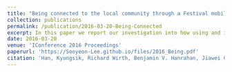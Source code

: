 ```yaml
---
title: "Being connected to the local community through a Festival mobile application"
collection: publications
permalink: /publication/2016-03-20-Being-Connected
excerpt: In this paper we report our investigation into how using and interacting with a local festival mobile app enhanced users’ festival experiences and connected them to other local users and their community. We explored the relationship between users’ perceived basic affordances of mobile technology, perceived opportunities of the festival app, and three elements that sustain the local community — attachment, engagement, and social support networks. Based on the usage logs of 348 active users, as well as survey responses from 80 users, we present a mobile-mediated local community framework and found that engagement is a key mediator of mobile experiences and facets of community.
date: 2016-03-20
venue: 'IConference 2016 Proceedings'
paperurl: 'https://Sooyeon-Lee.github.io/files/2016_Being.pdf'
citation: 'Han, Kyungsik, Richard Wirth, Benjamin V. Hanrahan, Jiawei Chen, <b>Sooyeon Lee</b>, and John M. Carroll. "Being connected to the local community through a Festival mobile application." IConference 2016 Proceedings (2016).' 
---
```

